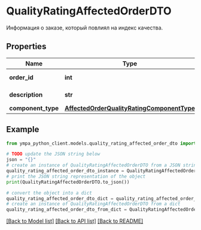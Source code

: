 # QualityRatingAffectedOrderDTO

Информация о заказе, который повлиял на индекс качества.

## Properties

Name | Type | Description | Notes
------------ | ------------- | ------------- | -------------
**order_id** | **int** | Идентификатор заказа. | 
**description** | **str** | Описание проблемы. | 
**component_type** | [**AffectedOrderQualityRatingComponentType**](AffectedOrderQualityRatingComponentType.md) |  | 

## Example

```python
from ympa_python_client.models.quality_rating_affected_order_dto import QualityRatingAffectedOrderDTO

# TODO update the JSON string below
json = "{}"
# create an instance of QualityRatingAffectedOrderDTO from a JSON string
quality_rating_affected_order_dto_instance = QualityRatingAffectedOrderDTO.from_json(json)
# print the JSON string representation of the object
print(QualityRatingAffectedOrderDTO.to_json())

# convert the object into a dict
quality_rating_affected_order_dto_dict = quality_rating_affected_order_dto_instance.to_dict()
# create an instance of QualityRatingAffectedOrderDTO from a dict
quality_rating_affected_order_dto_from_dict = QualityRatingAffectedOrderDTO.from_dict(quality_rating_affected_order_dto_dict)
```
[[Back to Model list]](../README.md#documentation-for-models) [[Back to API list]](../README.md#documentation-for-api-endpoints) [[Back to README]](../README.md)


